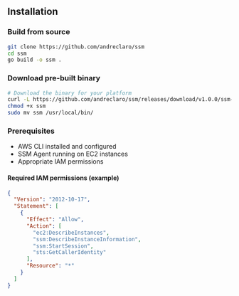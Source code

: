 ## Installation

### Build from source

```bash
git clone https://github.com/andreclaro/ssm
cd ssm
go build -o ssm .
```

### Download pre-built binary

```bash
# Download the binary for your platform
curl -L https://github.com/andreclaro/ssm/releases/download/v1.0.0/ssm-$(uname -s)-$(uname -m) -o ssm
chmod +x ssm
sudo mv ssm /usr/local/bin/
```

### Prerequisites

- AWS CLI installed and configured
- SSM Agent running on EC2 instances
- Appropriate IAM permissions

#### Required IAM permissions (example)

```json
{
  "Version": "2012-10-17",
  "Statement": [
    {
      "Effect": "Allow",
      "Action": [
        "ec2:DescribeInstances",
        "ssm:DescribeInstanceInformation",
        "ssm:StartSession",
        "sts:GetCallerIdentity"
      ],
      "Resource": "*"
    }
  ]
}
```


